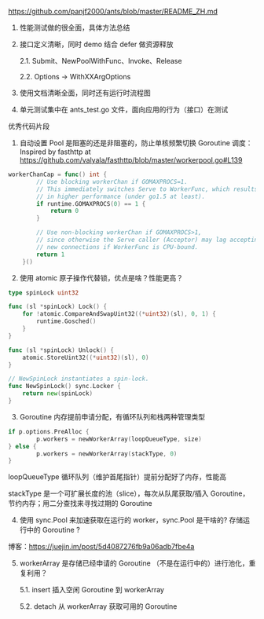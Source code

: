 https://github.com/panjf2000/ants/blob/master/README_ZH.md



1. 性能测试做的很全面，具体方法总结

2. 接口定义清晰，同时 demo 结合 defer 做资源释放

   2.1. Submit、NewPoolWithFunc、Invoke、Release

   2.2. Options -> WithXXArgOptions

3. 使用文档清晰全面，同时还有运行时流程图

4. 单元测试集中在 ants_test.go 文件，面向应用的行为（接口）在测试



优秀代码片段

1. 自动设置 Pool 是阻塞的还是非阻塞的，防止单核频繁切换 Goroutine 调度：Inspired by fasthttp at https://github.com/valyala/fasthttp/blob/master/workerpool.go#L139

```go
workerChanCap = func() int {
		// Use blocking workerChan if GOMAXPROCS=1.
		// This immediately switches Serve to WorkerFunc, which results
		// in higher performance (under go1.5 at least).
		if runtime.GOMAXPROCS(0) == 1 {
			return 0
		}

		// Use non-blocking workerChan if GOMAXPROCS>1,
		// since otherwise the Serve caller (Acceptor) may lag accepting
		// new connections if WorkerFunc is CPU-bound.
		return 1
	}()
```



2. 使用 atomic 原子操作代替锁，优点是啥？性能更高？

```go
type spinLock uint32

func (sl *spinLock) Lock() {
	for !atomic.CompareAndSwapUint32((*uint32)(sl), 0, 1) {
		runtime.Gosched()
	}
}

func (sl *spinLock) Unlock() {
	atomic.StoreUint32((*uint32)(sl), 0)
}

// NewSpinLock instantiates a spin-lock.
func NewSpinLock() sync.Locker {
	return new(spinLock)
}
```



3. Goroutine 内存提前申请分配，有循环队列和栈两种管理类型

```go
if p.options.PreAlloc {
		p.workers = newWorkerArray(loopQueueType, size)
} else {
		p.workers = newWorkerArray(stackType, 0)
}
```

loopQueueType 循环队列（维护首尾指针）提前分配好了内存，性能高

stackType 是一个可扩展长度的池（slice），每次从队尾获取/插入 Goroutine，节约内存；用二分查找来寻找过期的 Goroutine



4. 使用 sync.Pool 来加速获取在运行的 worker，sync.Pool 是干啥的? 存储运行中的 Goroutine ?

博客：https://juejin.im/post/5d4087276fb9a06adb7fbe4a


5. workerArray 是存储已经申请的 Goroutine （不是在运行中的）进行池化，重复利用？

   5.1. insert 插入空闲 Goroutine 到 workerArray

   5.2. detach 从 workerArray 获取可用的 Goroutine
